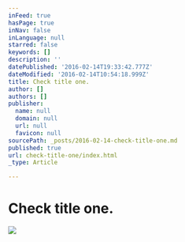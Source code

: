 ```yaml
---
inFeed: true
hasPage: true
inNav: false
inLanguage: null
starred: false
keywords: []
description: ''
datePublished: '2016-02-14T19:33:42.777Z'
dateModified: '2016-02-14T10:54:18.999Z'
title: Check title one.
author: []
authors: []
publisher:
  name: null
  domain: null
  url: null
  favicon: null
sourcePath: _posts/2016-02-14-check-title-one.md
published: true
url: check-title-one/index.html
_type: Article

---
```

# Check title one.
![](https://the-grid-user-content.s3-us-west-2.amazonaws.com/ae0a72e3-b13b-4ea6-82be-cdc5a76c5cde.jpg)
